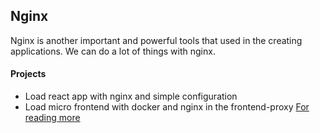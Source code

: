 ## Nginx
Nginx is another important and powerful tools that used in the creating applications.
We can do a lot of things with nginx. 

#### Projects
- Load react app with nginx and simple configuration
- Load micro frontend with docker and nginx in the frontend-proxy
[For reading more](https://github.com/tmohammad78/learning/tree/main/nginx) 